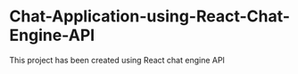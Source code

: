 # Chat-Application-using-React-Chat-Engine-API
This project has been created using React chat engine API
